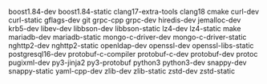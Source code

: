 boost1.84-dev
boost1.84-static
clang17-extra-tools
clang18
cmake
curl-dev
curl-static
gflags-dev
git
grpc-cpp
grpc-dev
hiredis-dev
jemalloc-dev
krb5-dev
libev-dev
libbson-dev
libbson-static
lz4-dev
lz4-static
make
mariadb-dev
mariadb-static
mongo-c-driver-dev
mongo-c-driver-static
nghttp2-dev
nghttp2-static
openldap-dev
openssl-dev
openssl-libs-static
postgresql16-dev
protobuf-c-compiler
protobuf-c-dev
protobuf-dev
protoc
pugixml-dev
py3-jinja2
py3-protobuf
python3
python3-dev
snappy-dev
snappy-static
yaml-cpp-dev
zlib-dev
zlib-static
zstd-dev
zstd-static
